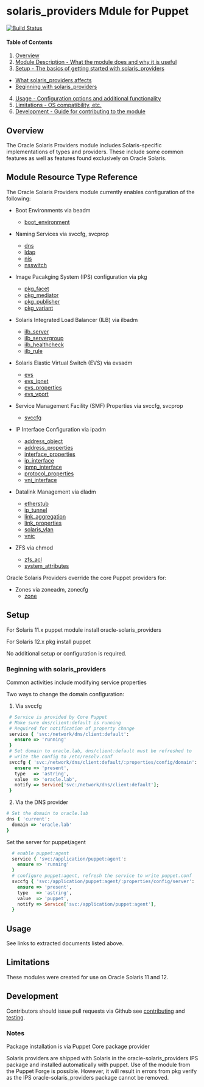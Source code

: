 # solaris_providers Mdule for Puppet

[![Build Status](https://travis-ci.org/oracle/souffle.svg?branch=master)](https://travis-ci.org/oracle/souffle)

#### Table of Contents

1. [Overview](#overview)
2. [Module Description - What the module does and why it is useful](#module-description)
3. [Setup - The basics of getting started with solaris_providers](#setup)
  * [What solaris_providers affects](#what-solaris_providers-affects)
  * [Beginning with solaris_providers](#beginning-with-solaris_providers)
4. [Usage - Configuration options and additional functionality](#usage)
5. [Limitations - OS compatibility, etc.](#limitations)
6. [Development - Guide for contributing to the module](#development)


## Overview

The Oracle Solaris Providers module includes Solaris-specific implementations of
types and providers. These include some common features as well as features
found exclusively on Oracle Solaris.

## Module Resource Type Reference

The Oracle Solaris Providers module currently enables configuration of the
following:

* Boot Environments via beadm

  * [boot_environment](doc/boot_environment.md)

* Naming Services via svccfg, svcprop
  * [dns](doc/dns.md)
  * [ldap](doc/ldap.md)
  * [nis](doc/nis.md)
  * [nsswitch](doc/nsswitch.md)
* Image Pacakging System (IPS) configuration via pkg
  * [pkg_facet](doc/pkg_facet.md)
  * [pkg_mediator](doc/pkg_mediator.md)
  * [pkg_publisher](doc/pkg_publisher.md)
  * [pkg_variant](doc/pkg_variant.md)
* Solaris Integrated Load Balancer (ILB) via ilbadm
  * [ilb_server](doc/ilb_server.md)
  * [ilb_servergroup](doc/ilb_servergroup.md)
  * [ilb_healthcheck](doc/ilb_healthcheck.md)
  * [ilb_rule](doc/ilb_rule.md)
* Solaris Elastic Virtual Switch (EVS)  via evsadm
  * [evs](doc/evs.md)
  * [evs_ipnet](doc/evs_ipnet.md)
  * [evs_properties](doc/evs_properties.md)
  * [evs_vport](doc/evs_vport.md)
* Service Management Facility (SMF) Properties via svccfg, svcprop
  * [svccfg](doc/svccfg.md)
* IP Interface Configuration via ipadm
  * [address_object](doc/address_object.md)
  * [address_properties](doc/address_properties.md)
  * [interface_properties](doc/interface_properties.md)
  * [ip_interface](doc/ip_interface.md)
  * [ipmp_interface](doc/ipmp_interface.md)
  * [protocol_properties](doc/protocol_properties.md)
  * [vni_interface](doc/vni_interface.md)
* Datalink Management via dladm
  * [etherstub](doc/etherstub.md)
  * [ip_tunnel](doc/ip_tunnel.md)
  * [link_aggregation](doc/link_aggregation.md)
  * [link_properties](doc/link_properties.md)
  * [solaris_vlan](doc/solaris_vlan.md)
  * [vnic](doc/vnic.md)
* ZFS via chmod
  * [zfs_acl](doc/zfs_acl.md)
  * [system_attributes](doc/system_attributes.md)

Oracle Solaris Providers override the core Puppet providers for:

* Zones via zoneadm, zonecfg
  * [zone](doc/zone.md)

## Setup

For Solaris 11.x puppet module install oracle-solaris_providers

For Solaris 12.x pkg install puppet

No additional setup or configuration is required.

### Beginning with solaris_providers

Common activities include modifying service properties

Two ways to change the domain configuration:

1. Via svccfg
  ```ruby
   # Service is provided by Core Puppet
   # Make sure dns/client:default is running
   # Required for notification of property change
   service { 'svc:/network/dns/client:default':
     ensure => 'running'
   }
   # Set domain to oracle.lab, dns/client:default must be refreshed to
   # write the config to /etc/resolv.conf
   svccfg { 'svc:/network/dns/client:default/:properties/config/domain':
     ensure => 'present',
     type   => 'astring',
     value  => 'oracle.lab',
     notify => Service['svc:/network/dns/client:default'];
   }
  ```

2. Via the DNS provider
  ```ruby
  # Set the domain to oracle.lab
  dns { 'current':
    domain => 'oracle.lab'
  }
  ```


Set the server for puppet/agent
```ruby
  # enable puppet:agent
  service { 'svc:/application/puppet:agent':
    ensure => 'running'
  }
  # configure puppet:agent, refresh the service to write puppet.conf
  svccfg { 'svc:/application/puppet:agent/:properties/config/server':
    ensure => 'present',
    type   => 'astring',
    value  => 'puppet',
    notify => Service['svc:/application/puppet:agent'],
  }
```

## Usage

See links to extracted documents listed above.

## Limitations

These modules were created for use on Oracle Solaris 11 and 12.

## Development

Contributors should issue pull requests via Github see [contributing](CONTRIBUTING.md) and [testing](TESTING.md).


### Notes
Package installation is via Puppet Core package provider

Solaris providers are shipped with Solaris in the oracle-solaris_providers IPS package and installed automatically with puppet. Use of the module from the Puppet Forge is possible. However, it will result in errors from pkg verify as the IPS oracle-solaris_providers package cannot be removed.

